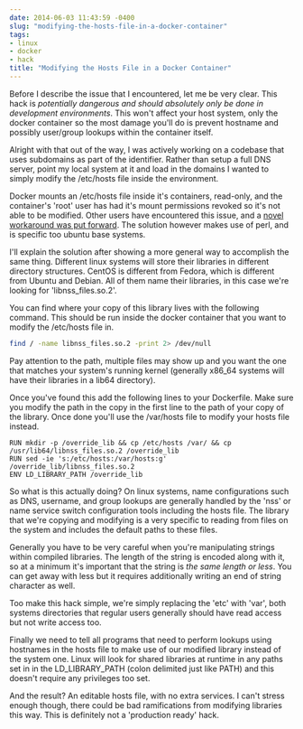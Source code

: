 ```yaml
---
date: 2014-06-03 11:43:59 -0400
slug: "modifying-the-hosts-file-in-a-docker-container"
tags:
- linux
- docker
- hack
title: "Modifying the Hosts File in a Docker Container"
---
```


Before I describe the issue that I encountered, let me be very clear. This hack
is *potentially dangerous and should absolutely only be done in development
environments*. This won't affect your host system, only the docker container so
the most damage you'll do is prevent hostname and possibly user/group lookups
within the container itself.

Alright with that out of the way, I was actively working on a codebase that
uses subdomains as part of the identifier. Rather than setup a full DNS server,
point my local system at it and load in the domains I wanted to simply modify
the /etc/hosts file inside the environment.

Docker mounts an /etc/hosts file inside it's containers, read-only, and the
container's 'root' user has had it's mount permissions revoked so it's not able
to be modified. Other users have encountered this issue, and a [novel
workaround was put forward][1]. The solution however makes use of perl, and is
specific too ubuntu base systems.

I'll explain the solution after showing a more general way to accomplish the
same thing. Different linux systems will store their libraries in different
directory structures. CentOS is different from Fedora, which is different from
Ubuntu and Debian. All of them name their libraries, in this case we're looking
for 'libnss_files.so.2'.

You can find where your copy of this library lives with the following command.
This should be run inside the docker container that you want to modify the
/etc/hosts file in.

```bash
find / -name libnss_files.so.2 -print 2> /dev/null
```

Pay attention to the path, multiple files may show up and you want the one that
matches your system's running kernel (generally x86_64 systems will have their
libraries in a lib64 directory).

Once you've found this add the following lines to your Dockerfile. Make sure
you modify the path in the copy in the first line to the path of your copy of
the library. Once done you'll use the /var/hosts file to modify your hosts file
instead.

```docker
RUN mkdir -p /override_lib && cp /etc/hosts /var/ && cp /usr/lib64/libnss_files.so.2 /override_lib
RUN sed -ie 's:/etc/hosts:/var/hosts:g' /override_lib/libnss_files.so.2
ENV LD_LIBRARY_PATH /override_lib
```

So what is this actually doing? On linux systems, name configurations such as
DNS, username, and group lookups are generally handled by the 'nss' or name
service switch configuration tools including the hosts file. The library that
we're copying and modifying is a very specific to reading from files on the
system and includes the default paths to these files.

Generally you have to be very careful when you're manipulating strings within
compiled libraries. The length of the string is encoded along with it, so at a
minimum it's important that the string is *the same length or less*. You can
get away with less but it requires additionally writing an end of string
character as well.

Too make this hack simple, we're simply replacing the 'etc' with 'var', both
systems directories that regular users generally should have read access but
not write access too.

Finally we need to tell all programs that need to perform lookups using
hostnames in the hosts file to make use of our modified library instead of the
system one. Linux will look for shared libraries at runtime in any paths set in
in the LD_LIBRARY_PATH (colon delimited just like PATH) and this doesn't
require any privileges too set.

And the result? An editable hosts file, with no extra services. I can't stress
enough though, there could be bad ramifications from modifying libraries this
way. This is definitely not a 'production ready' hack.

[1]: https://stackoverflow.com/questions/19414543/how-can-i-make-etc-hosts-writable-by-root-in-a-docker-container
